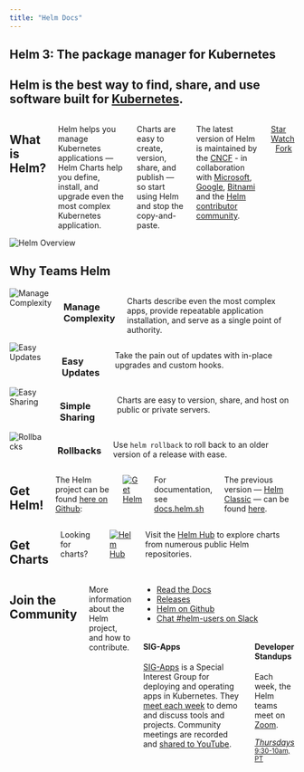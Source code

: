 ```yaml
---
title: "Helm Docs"
---
```


<section class="billboard">
  <div class="container">
    <h1>Helm 3: The package manager for Kubernetes</h1>
    <h2>Helm is the best way to find, share, and use software built for <a href="https://kubernetes.io/" title="Kubernetes" target="_blank">Kubernetes</a>.</h2>
  </div>
  <div id="boat"></div>
</section>

<div class="container content">

  <div class="row">
    <div class="small-12 medium-6 columns">
      <h2>What is Helm?</h2>
      <p>Helm helps you manage Kubernetes applications — Helm Charts help you define, install, and upgrade even the most complex Kubernetes application.</p>
      <p>Charts are easy to create, version, share, and publish — so start using Helm and stop the copy-and-paste.</p>
      <p>The latest version of Helm is maintained by the <a href="https://www.cncf.io/">CNCF</a> - in collaboration with <a href="https://microsoft.com">Microsoft</a>, <a href="https://google.com">Google</a>, <a href="https://bitnami.com/">Bitnami</a> and the <a href="https://github.com/helm/community">Helm contributor community</a>.</p>
      <p class="github-stats">
        <a class="github-button" href="https://github.com/helm/helm" data-size="large" data-show-count="true" aria-label="Star helm/helm on GitHub">Star</a>
        &nbsp;
        <a class="github-button" href="https://github.com/helm/helm/subscription" data-size="large" data-show-count="true" aria-label="Watch helm/helm on GitHub">Watch</a>
        &nbsp;
        <a class="github-button" href="https://github.com/helm/helm/fork" data-size="large" data-show-count="true" aria-label="Fork helm/helm on GitHub">Fork</a>
      </p>
    </div>
    <div class="hide-for-small-down medium-6 columns">
      <img src="/img/chart-illustration.png" alt="Helm Overview" class="helm-overview-img">
    </div>
  </div>

  <div class="container helm-features">
    <div class="row ">
      <div class="small-12 columns">
        <h2>Why Teams <i class="fa fa-heart"></i> Helm</h2>
      </div>
    </div>
    <div class="row">
      <div class="small-6 medium-6 large-3 columns">
        <img src="/img/feature-icon-1.png" alt="Manage Complexity">
        <h3>Manage Complexity</h3>
        <p>Charts describe even the most complex apps, provide repeatable application installation, and serve as a single point of authority.</p>
      </div>
      <div class="small-6 medium-6 large-3 columns">
        <img src="/img/feature-icon-2.png" alt="Easy Updates">
        <h3>Easy Updates</h3>
        <p>Take the pain out of updates with in-place upgrades and custom hooks.</p>
      </div>
      <div class="small-6 medium-6 large-3 columns">
        <img src="/img/feature-icon-3.png" alt="Easy Sharing">
        <h3>Simple Sharing</h3>
        <p>Charts are easy to version, share, and host on public or private servers.</p>
      </div>
      <div class="small-6 medium-6 large-3 columns">
        <img src="/img/feature-icon-4.png" alt="Rollbacks">
        <h3>Rollbacks</h3>
        <p>Use <code>helm rollback</code> to roll back to an older version of a release with ease.</p>
      </div>
    </div>
  </div>

  <div class="container content">
    <div class="row">
      <div class="small-12 medium-12 large-7 get-helm columns">
        <h2>Get Helm!</h2>
        <p>The Helm project can be found <a href="https://github.com/helm/helm">here on Github</a>:</p>
        <p><a href="https://github.com/helm/helm"><img src="/img/btn-get-helm.png" alt="Get Helm"></a></p>
        <p>For documentation, see <a href="https://docs.helm.sh/">docs.helm.sh</a></p>
        <p>The previous version — <a href="https://github.com/deis/helm">Helm Classic</a> — can be found <a href="https://github.com/deis/helm">here</a>.</p>
      </div>
      <div class="small-12 medium-12 large-5 get-charts columns">
        <h2>Get Charts</h2>
        <p>Looking for charts?</p>
        <p><a href="https://hub.helm.sh"><img src="/img/helm-charts.png" alt="Helm Hub"></a></p>
        <p>Visit the <a href="https://hub.helm.sh">Helm Hub</a> to explore charts from numerous public Helm repositories.</p>
      </div>
    </div>
  </div>

  <div class="container content helm-community">
    <div class="row">
      <div class="small-12 medium-12 columns">
        <h2 class="text-center">Join the Community</h2>
        <p class="text-center">More information about the Helm project, and how to contribute.</p>
        <div class="row">
          <div class="small-12 medium-12 large-5 helm-community-links columns">
            <ul>
              <li><i class="fa fa-book"></i> <a href="https://docs.helm.sh/">Read the Docs</a></li>
              <li><i class="fa fa-tags"></i> <a href="https://github.com/helm/helm/releases">Releases</a></li>
              <li><i class="fa fa-github"></i> <a href="https://github.com/helm/helm">Helm on Github</a></li>
              <li><i class="fa fa-comments"></i> <a href="http://slack.k8s.io/">Chat #helm-users on Slack</a></li>
            </ul>
          </div>
          <div class="hide-for-medium-down medium-7 helm-community-blocks columns">
            <section>
              <h4>SIG-Apps</h4>
              <p><a href="https://github.com/kubernetes/community/blob/master/sig-apps/README.md">SIG-Apps</a> is a Special Interest Group for deploying and operating apps in Kubernetes. They <a href="https://github.com/kubernetes/community/blob/master/sig-apps/README.md">meet each week</a> to demo and discuss tools and projects. Community meetings are recorded and <a href="https://www.youtube.com/results?search_query=kubernetes+sig+apps" target="_blank">shared to YouTube</a>.</p>
            </section>
            <section>
              <h4>Developer Standups</h4>
              <p>Each week, the Helm teams meet on <a href="https://zoom.us/j/4526666954">Zoom</a>.</p>
              <div class="right">
                <a href="https://github.com/helm/community/blob/master/communication.md">
                  <i class="fa fa-calendar"></i>
                  <em>Thursdays</em>
                  <small>9:30-10am, PT</small>
                </a>
              </div>
            </section>
          </div>
        </div>
      </div>
    </div>
  </div>

</div>

